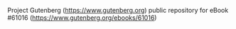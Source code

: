 Project Gutenberg (https://www.gutenberg.org) public repository for
eBook #61016 (https://www.gutenberg.org/ebooks/61016)
